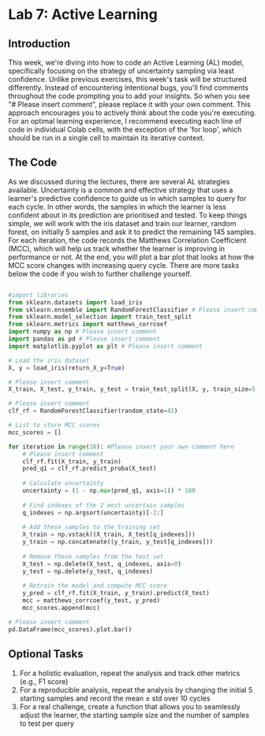 # Lab 7: Active Learning

## Introduction

This week, we're diving into how to code an Active Learning (AL) model, specifically focusing on the strategy of uncertainty sampling via least confidence. 
Unlike previous exercises, this week's task will be structured differently. Instead of encountering intentional bugs, you'll find comments throughout 
the code prompting you to add your insights. So when you see "# Please insert comment", please replace it with your own comment. This approach encourages 
you to actively think about the code you're executing. For an optimal learning experience, I recommend executing each line of code in individual Colab cells, 
with the exception of the 'for loop', which should be run in a single cell to maintain its iterative context. 

## The Code
As we discussed during the lectures, there are several AL strategies available. Uncertainty is a common and effective strategy that uses a learner's predictive 
confidence to guide us in which samples to query for each cycle. In other words, the samples in which the learner is less confident about in its prediction are 
prioritised and tested. To keep things simple, we will work with the iris dataset and train our learner, random forest, on initially 5 samples and ask it to 
predict the remaining 145 samples. For each iteration, the code records the Matthews Correlation Coefficient (MCC), which will help us track whether the learner 
is improving in performance or not. At the end, you will plot a bar plot that looks at how the MCC score changes with increasing query cycle. There are more tasks
below the code if you wish to further challenge yourself.


``` Python

#import libraries
from sklearn.datasets import load_iris
from sklearn.ensemble import RandomForestClassifier # Please insert comment
from sklearn.model_selection import train_test_split
from sklearn.metrics import matthews_corrcoef
import numpy as np # Please insert comment
import pandas as pd # Please insert comment
import matplotlib.pyplot as plt # Please insert comment

# Load the iris dataset
X, y = load_iris(return_X_y=True)

# Please insert comment
X_train, X_test, y_train, y_test = train_test_split(X, y, train_size=5, random_state=42)

# Please insert comment
clf_rf = RandomForestClassifier(random_state=42)

# List to store MCC scores
mcc_scores = []

for iteration in range(10): #Please insert your own comment here
    # Please insert comment
    clf_rf.fit(X_train, y_train)
    pred_q1 = clf_rf.predict_proba(X_test)
    
    # Calculate uncertainty
    uncertainty = (1 - np.max(pred_q1, axis=1)) * 100
    
    # Find indexes of the 2 most uncertain samples
    q_indexes = np.argsort(uncertainty)[-2:]
    
    # Add these samples to the training set
    X_train = np.vstack((X_train, X_test[q_indexes]))
    y_train = np.concatenate((y_train, y_test[q_indexes]))
    
    # Remove these samples from the test set
    X_test = np.delete(X_test, q_indexes, axis=0)
    y_test = np.delete(y_test, q_indexes)
    
    # Retrain the model and compute MCC score
    y_pred = clf_rf.fit(X_train, y_train).predict(X_test)
    mcc = matthews_corrcoef(y_test, y_pred)
    mcc_scores.append(mcc)

# Please insert comment
pd.DataFrame(mcc_scores).plot.bar()
```

## Optional Tasks

1. For a holistic evaluation, repeat the analysis and track other metrics (e.g., F1 score)
2. For a reproducible analysis, repeat the analysis by changing the initial 5 starting samples and record the mean ± std over 10 cycles
3. For a real challenge, create a function that allows you to seamlessly adjust the learner, the starting sample size and the number of samples to test per query
